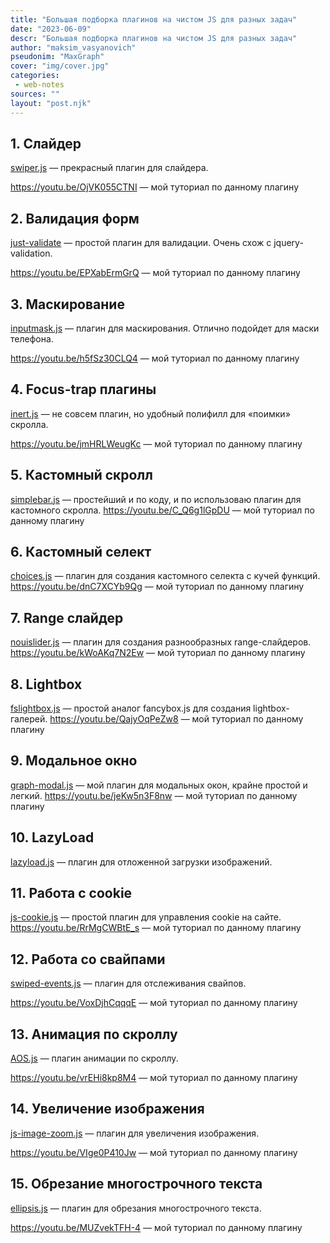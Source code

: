 ```yaml
---
title: "Большая подборка плагинов на чистом JS для разных задач"
date: "2023-06-09"
descr: "Большая подборка плагинов на чистом JS для разных задач"
author: "maksim_vasyanovich"
pseudonim: "MaxGraph"
cover: "img/cover.jpg"
categories:
 - web-notes
sources: ""
layout: "post.njk"
---
```


## 1. Слайдер

<a href="https://swiperjs.com/" target="_blank">swiper.js</a> — прекрасный плагин для слайдера.

<a href="https://youtu.be/OjVK055CTNI" target="_blank">https://youtu.be/OjVK055CTNI</a> — мой туториал по данному плагину

## 2. Валидация форм

<a href="https://github.com/horprogs/Just-validate" target="_blank">just-validate</a> — простой плагин для валидации. Очень схож с jquery-validation.

<a href="https://youtu.be/EPXabErmGrQ" target="_blank">https://youtu.be/EPXabErmGrQ</a> — мой туториал по данному плагину

## 3. Маскирование

<a href="https://github.com/RobinHerbots/Inputmask" target="_blank">inputmask.js</a> — плагин для маскирования. Отлично подойдет для маски телефона.

<a href="https://youtu.be/h5fSz30CLQ4" target="_blank">https://youtu.be/h5fSz30CLQ4</a> — мой туториал по данному плагину

## 4. Focus-trap плагины

<a href="https://github.com/WICG/inert" target="_blank">inert.js</a> — не совсем плагин, но удобный полифилл для «поимки» скролла.

<a href="https://youtu.be/jmHRLWeugKc" target="_blank">https://youtu.be/jmHRLWeugKc</a> — мой туториал по данному плагину

## 5. Кастомный скролл

<a href="https://github.com/Grsmto/simplebar" target="_blank">simplebar.js</a> — простейший и по коду, и по использоваю плагин для кастомного скролла.
<a href="https://youtu.be/C_Q6g1lGpDU" target="_blank">https://youtu.be/C_Q6g1lGpDU</a> — мой туториал по данному плагину

## 6. Кастомный селект

<a href="https://github.com/jshjohnson/Choices" target="_blank">choices.js</a> — плагин для создания кастомного селекта с кучей функций.
<a href="https://youtu.be/dnC7XCYb9Qg" target="_blank">https://youtu.be/dnC7XCYb9Qg</a> — мой туториал по данному плагину

## 7. Range слайдер

<a href="https://refreshless.com/nouislider/" target="_blank">nouislider.js</a> — плагин для создания разнообразных range-слайдеров.
<a href="https://youtu.be/kWoAKq7N2Ew" target="_blank">https://youtu.be/kWoAKq7N2Ew</a> — мой туториал по данному плагину

## 8. Lightbox

<a href="https://fslightbox.com/javascript" target="_blank">fslightbox.js</a> — простой аналог fancybox.js для создания lightbox-галерей.
<a href="https://youtu.be/QajyOqPeZw8" target="_blank">https://youtu.be/QajyOqPeZw8</a> — мой туториал по данному плагину

## 9. Модальное окно

<a href="https://github.com/maxdenaro/graph-modal" target="_blank">graph-modal.js</a> — мой плагин для модальных окон, крайне простой и легкий.
<a href="https://youtu.be/jeKw5n3F8nw" target="_blank">https://youtu.be/jeKw5n3F8nw</a> — мой туториал по данному плагину

## 10. LazyLoad
<a href="https://github.com/tuupola/lazyload" target="_blank">lazyload.js</a> — плагин для отложенной загрузки изображений.

## 11. Работа с cookie

<a href="https://github.com/js-cookie/js-cookie" target="_blank">js-cookie.js</a> — простой плагин для управления cookie на сайте.
<a href="https://youtu.be/RrMgCWBtE_s" target="_blank">https://youtu.be/RrMgCWBtE_s</a> — мой туториал по данному плагину

## 12. Работа со свайпами

<a href="https://github.com/john-doherty/swiped-events" target="_blank">swiped-events.js</a> — плагин для отслеживания свайпов.

<a href="https://youtu.be/VoxDjhCqqqE" target="_blank">https://youtu.be/VoxDjhCqqqE</a> — мой туториал по данному плагину

## 13. Анимация по скроллу

<a href="https://michalsnik.github.io/aos/" target="_blank">AOS.js</a> — плагин анимации по скроллу.

<a href="https://youtu.be/vrEHi8kp8M4" target="_blank">https://youtu.be/vrEHi8kp8M4</a> — мой туториал по данному плагину

## 14. Увеличение изображения

<a href="https://github.com/malaman/js-image-zoom" target="_blank">js-image-zoom.js</a> — плагин для увеличения изображения.

<a href="https://youtu.be/VIge0P410Jw" target="_blank">https://youtu.be/VIge0P410Jw</a> — мой туториал по данному плагину

## 15. Обрезание многострочного текста

<a href="https://github.com/glinford/ellipsis.js/" target="_blank">ellipsis.js</a> — плагин для обрезания многострочного текста.

<a href="https://youtu.be/MUZvekTFH-4" target="_blank">https://youtu.be/MUZvekTFH-4</a> — мой туториал по данному плагину
